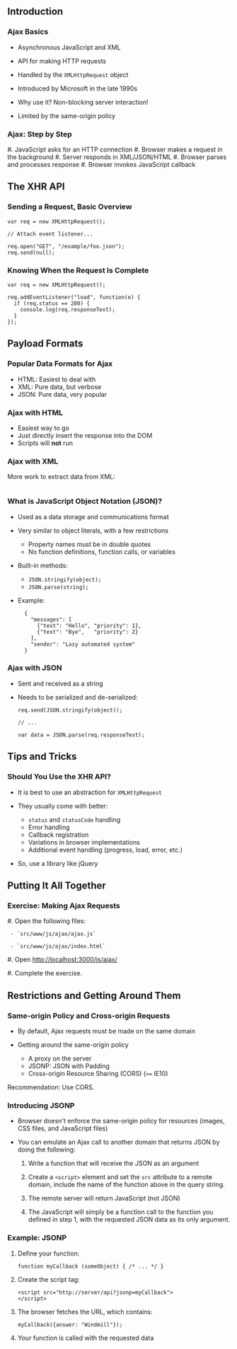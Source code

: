 ## Introduction

### Ajax Basics

  - Asynchronous JavaScript and XML

  - API for making HTTP requests

  - Handled by the `XMLHttpRequest` object

  - Introduced by Microsoft in the late 1990s

  - Why use it? Non-blocking server interaction!

  - Limited by the same-origin policy

### Ajax: Step by Step

  #. JavaScript asks for an HTTP connection
  #. Browser makes a request in the background
  #. Server responds in XML/JSON/HTML
  #. Browser parses and processes response
  #. Browser invokes JavaScript callback

## The XHR API

### Sending a Request, Basic Overview

~~~ {.javascript}
var req = new XMLHttpRequest();

// Attach event listener...

req.open("GET", "/example/foo.json");
req.send(null);
~~~

### Knowing When the Request Is Complete

~~~ {.javascript}
var req = new XMLHttpRequest();

req.addEventListener("load", function(e) {
  if (req.status == 200) {
    console.log(req.responseText);
  }
});
~~~

## Payload Formats

### Popular Data Formats for Ajax

  - HTML: Easiest to deal with
  - XML: Pure data, but verbose
  - JSON: Pure data, very popular

### Ajax with HTML

  - Easiest way to go
  - Just directly insert the response into the DOM
  - Scripts will **not** run

### Ajax with XML

More work to extract data from XML:

~~~ {.javascript insert="../../src/examples/js/xml-ajax.js" token="load"}
~~~

### What is JavaScript Object Notation (JSON)?

<div class="notes">

  - Used as a data storage and communications format

  - Very similar to object literals, with a few restrictions
    -   Property names must be in double quotes
    -   No function definitions, function calls, or variables

</div>

  - Built-in methods:
    -   `JSON.stringify(object);`
    -   `JSON.parse(string);`
  - Example:

    ~~~ {.example}
      {
        "messages": [
          {"text": "Hello", "priority": 1},
          {"text": "Bye",   "priority": 2}
        ],
        "sender": "Lazy automated system"
      }

    ~~~

### Ajax with JSON

  - Sent and received as a string
  - Needs to be serialized and de-serialized:

    ~~~ {.javascript}
    req.send(JSON.stringify(object));

    // ...

    var data = JSON.parse(req.responseText);
    ~~~

## Tips and Tricks

### Should You Use the XHR API?

  - It is best to use an abstraction for `XMLHttpRequest`

  - They usually come with better:
    -   `status` and `statusCode` handling
    -   Error handling
    -   Callback registration
    -   Variations in browser implementations
    -   Additional event handling (progress, load, error, etc.)
  - So, use a library like jQuery

## Putting It All Together

### Exercise: Making Ajax Requests

  #. Open the following files:

     - `src/www/js/ajax/ajax.js`

     - `src/www/js/ajax/index.html`

  #. Open <http://localhost:3000/js/ajax/>

  #. Complete the exercise.

## Restrictions and Getting Around Them

### Same-origin Policy and Cross-origin Requests

  - By default, Ajax requests must be made on the same domain

  - Getting around the same-origin policy
    -   A proxy on the server
    -   JSONP: JSON with Padding
    -   Cross-origin Resource Sharing (CORS) (`>=` IE10)

Recommendation: Use CORS.

### Introducing JSONP

  - Browser doesn't enforce the same-origin policy for resources
    (images, CSS files, and JavaScript files)

  - You can emulate an Ajax call to another domain that returns JSON by
    doing the following:

    1.  Write a function that will receive the JSON as an argument

    2.  Create a `<script>` element and set the `src` attribute to a
        remote domain, include the name of the function above in the
        query string.

    3.  The remote server will return JavaScript (not JSON)

    4.  The JavaScript will simply be a function call to the function
        you defined in step 1, with the requested JSON data as its only
        argument.

### Example: JSONP

1.  Define your function:

    ~~~ {.javascript}
    function myCallback (someObject) { /* ... */ }
    ~~~

2.  Create the script tag:

    ~~~ {.html}
    <script src="http://server/api?jsonp=myCallback">
    </script>
    ~~~

3.  The browser fetches the URL, which contains:

    ~~~ {.javascript}
    myCallback({answer: "Windmill"});
    ~~~

4.  Your function is called with the requested data

